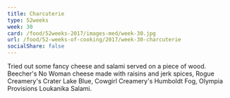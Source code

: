 ```yaml
---
title: Charcuterie
type: 52weeks
week: 30
card: /food/52weeks-2017/images-med/week-30.jpg
url: /food/52-weeks-of-cooking/2017/week-30-charcuterie
socialShare: false
---
```

Tried out some fancy cheese and salami served on a piece of wood. Beecher's No Woman cheese made with raisins and jerk spices, Rogue Creamery's Crater Lake Blue, Cowgirl Creamery's Humboldt Fog, Olympia Provisions Loukanika Salami.

